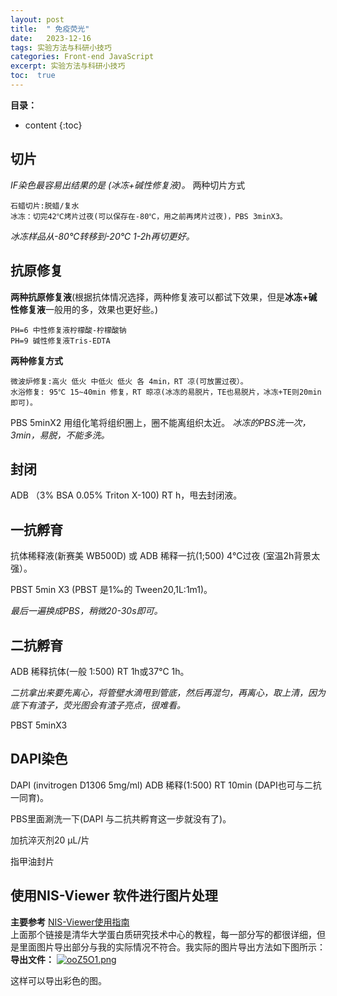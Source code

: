 ```yaml
---
layout: post
title:  " 免疫荧光"
date:   2023-12-16
tags: 实验方法与科研小技巧
categories: Front-end JavaScript
excerpt: 实验方法与科研小技巧
toc:  true
---
```



**目录：**

* content
{:toc}

## 切片

*IF染色最容易出结果的是 (冰冻+碱性修复液)。*
两种切片方式
```
石蜡切片:脱蜡/复水
冰冻：切完42℃烤片过夜(可以保存在-80℃，用之前再烤片过夜)，PBS 3minX3。
```
*冰冻样品从-80℃转移到-20℃ 1-2h再切更好。*

## 抗原修复

**两种抗原修复液**(根据抗体情况选择，两种修复液可以都试下效果，但是**冰冻+碱性修复液**一般用的多，效果也更好些。)
```
PH=6 中性修复液柠檬酸-柠檬酸钠
PH=9 碱性修复液Tris-EDTA
```

**两种修复方式**
```
微波炉修复:高火 低火 中低火 低火 各 4min，RT 凉(可放置过夜）。
水浴修复: 95℃ 15~40min 修复，RT 晾凉(冰冻的易脱片，TE也易脱片，冰冻+TE则20min即可)。
```
PBS 5minX2 用组化笔将组织圈上，圈不能离组织太近。 *冰冻的PBS洗一次，3min，易脱，不能多洗。*

## 封闭

ADB （3% BSA 0.05% Triton X-100) RT h，甩去封闭液。

## 一抗孵育

抗体稀释液(新赛美 WB500D) 或 ADB 稀释一抗(1;500) 4℃过夜 (室温2h背景太强）。

PBST 5min X3 (PBST 是1‰的 Tween20,1L:1m1)。

*最后一遍换成PBS，稍微20-30s即可。*

## 二抗孵育

ADB 稀释抗体(一般 1:500) RT 1h或37℃ 1h。

*二抗拿出来要先离心，将管壁水滴甩到管底，然后再混匀，再离心，取上清，因为底下有渣子，荧光图会有渣子亮点，很难看。*

PBST 5minX3

## DAPI染色

DAPI (invitrogen D1306 5mg/ml) ADB 稀释(1:500) RT 10min (DAPI也可与二抗一同育)。

PBS里面涮洗一下(DAPI 与二抗共孵育这一步就没有了)。

加抗淬灭剂20 μL/片

指甲油封片

## 使用NIS-Viewer 软件进行图片处理

**主要参考** [NIS-Viewer使用指南](http://phoenix.tsinghua.edu.cn/index.php?c=show&id=321)   
上面那个链接是清华大学蛋白质研究技术中心的教程，每一部分写的都很详细，但是里面图片导出部分与我的实际情况不符合。我实际的图片导出方法如下图所示：
**导出文件：**
[![ooZ5O1.png](https://s1.ax1x.com/2021/12/10/ooZ5O1.png)](https://imgtu.com/i/ooZ5O1)

这样可以导出彩色的图。

